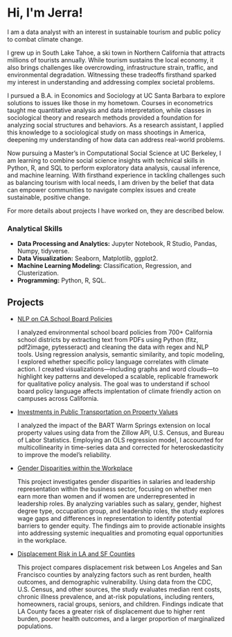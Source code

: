# Hi, I'm Jerra!

I am a data analyst with an interest in sustainable tourism and public policy to combat climate change. 

I grew up in South Lake Tahoe, a ski town in Northern California that attracts millions of tourists annually. While tourism sustains the local economy, it also brings challenges like overcrowding, infrastructure strain, traffic, and environmental degradation. Witnessing these tradeoffs firsthand sparked my interest in understanding and addressing complex societal problems.

I pursued a B.A. in Economics and Sociology at UC Santa Barbara to explore solutions to issues like those in my hometown. Courses in econometrics taught me quantitative analysis and data interpretation, while classes in sociological theory and research methods provided a foundation for analyzing social structures and behaviors. As a research assistant, I applied this knowledge to a sociological study on mass shootings in America, deepening my understanding of how data can address real-world problems.

Now pursuing a Master’s in Computational Social Science at UC Berkeley, I am learning to combine social science insights with technical skills in Python, R, and SQL to perform exploratory data analysis, causal inference, and machine learning. With firsthand experience in tackling challenges such as balancing tourism with local needs, I am driven by the belief that data can empower communities to navigate complex issues and create sustainable, positive change.

For more details about projects I have worked on, they are described below. 

### Analytical Skills 
- **Data Processing and Analytics:** Jupyter Notebook, R Studio, Pandas, Numpy, tidyverse.
- **Data Visualization:** Seaborn, Matplotlib, ggplot2.
- **Machine Learning Modeling:** Classification, Regression, and Clusterization.
- **Programming:** Python, R, SQL.

## Projects
- [NLP on CA School Board Policies](https://github.com/jerramcl/school-board-NLP)

    I analyzed environmental school board policies from 700+ California school districts by extracting text from PDFs using Python (fitz, pdf2image,  pytesseract) and cleaning the data with   regex and NLP tools. Using regression analysis, semantic similarity, and topic modeling, I explored whether specific policy language correlates with climate action. I created visualizations—including graphs and word clouds—to highlight key patterns and developed a scalable, replicable framework for qualitative policy analysis. The goal was to understand if school board policy language affects implentation of climate friendly action on campuses across California.

- [Investments in Public Transportation on Property Values](https://github.com/jerramcl/transportation-project/tree/main)

    I analyzed the impact of the BART Warm Springs extension on local property values using data from the Zillow API, U.S. Census, and Bureau of Labor Statistics. Employing an OLS regression model, I accounted for multicollinearity in time-series data and corrected for heteroskedasticity to improve the model’s reliability.

- [Gender Disparities within the Workplace](https://github.com/jerramcl/women-at-work/tree/main)
  
    This project investigates gender disparities in salaries and leadership representation within the business sector, focusing on whether men earn more than women and if women are underrepresented in leadership roles. By analyzing variables such as salary, gender, highest degree type, occupation group, and leadership roles, the study explores wage gaps and differences in representation to identify potential barriers to gender equity. The findings aim to provide actionable insights into addressing systemic inequalities and promoting equal opportunities in the workplace.

- [Displacement Risk in LA and SF Counties](https://github.com/jerramcl/rent-burden)

   This project compares displacement risk between Los Angeles and San Francisco counties by analyzing factors such as rent burden, health outcomes, and demographic vulnerability. Using data from the CDC, U.S. Census, and other sources, the study evaluates median rent costs, chronic illness prevalence, and at-risk populations, including renters, homeowners, racial groups, seniors, and children. Findings indicate that LA County faces a greater risk of displacement due to higher rent burden, poorer health outcomes, and a larger proportion of marginalized populations. 
